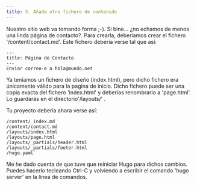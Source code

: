 ```yaml
---
title: 5. Añade otro fichero de contenido
---
```


Nuestro sitio web va tomando forma ;-). Si bine... ¿no echamos de menos una linda página de contacto?. Para crearla, deberíamos crear el fichero '/content/contact.md'. Este fichero debería verse tal que así:

```
---
title: Página de Contacto
---
Enviar correo-e a hola@mundo.net
```

Ya teníamos un fichero de diseño (index.html), pero dicho fichero era únicamente válido para la pagina de inicio. Dicho fichero puede ser una copia exacta del fichero 'index.html' y deberías renombrarlo a 'page.html'. Lo guardarás en el directorio'/layouts/' .

Tu proyecto debería ahora verse así:

```
/content/_index.md
/content/contact.md
/layouts/index.html
/layouts/page.html
/layouts/_partials/header.html
/layouts/_partials/footer.html
/hugo.yaml`
```

Me he dado cuenta de que tuve que reiniciar Hugo para dichos cambios.
Puedes hacerlo tecleando Ctrl-C y volviendo a escribir el comando 'hugo server' en la línea de comandos.
